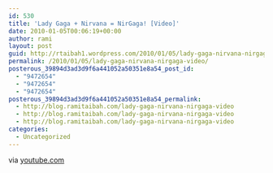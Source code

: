 ```yaml
---
id: 530
title: 'Lady Gaga + Nirvana = NirGaga! [Video]'
date: 2010-01-05T00:06:19+00:00
author: rami
layout: post
guid: http://rtaibah1.wordpress.com/2010/01/05/lady-gaga-nirvana-nirgaga-video
permalink: /2010/01/05/lady-gaga-nirvana-nirgaga-video/
posterous_39894d3ad3d9f6a441052a50351e8a54_post_id:
  - "9472654"
  - "9472654"
  - "9472654"
posterous_39894d3ad3d9f6a441052a50351e8a54_permalink:
  - http://blog.ramitaibah.com/lady-gaga-nirvana-nirgaga-video
  - http://blog.ramitaibah.com/lady-gaga-nirvana-nirgaga-video
  - http://blog.ramitaibah.com/lady-gaga-nirvana-nirgaga-video
categories:
  - Uncategorized
---
```

<div class="posterous_bookmarklet_entry">
  <div class="posterous_quote_citation">
    via <a href="http://www.youtube.com/watch?v=3hcAS2NKW9M&feature=player_embedded">youtube.com</a>
  </div></p>
</div>